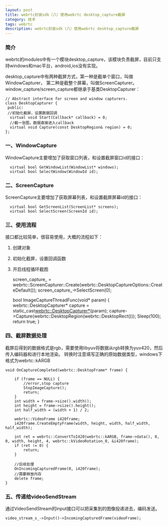 ```yaml
---
layout: post
title: webrtc封装sdk（八）使用webrtc desktop_capture截屏
category: 技术
tags: webrtc
description: webrtc封装sdk（八）使用webrtc desktop_capture截屏
---
```



### 简介
webrtc的modules中有一个模块desktop_capture，该模块负责截屏，目前只支持windows和mac平台，android,ios没有实现。

desktop_capture中有两种截屏方式，第一种是截单个窗口，叫做WindowCapturer，
第二种是截整个屏幕，叫做ScreenCapturer。
window_capture/screen_capture都继承于基类DesktopCapturer：

    // Abstract interface for screen and window capturers.
    class DesktopCapturer {
     public:
     //初始化截屏，设置数据回调
      virtual void Start(Callback* callback) = 0;
      //截一张图，数据直接进入callback
      virtual void Capture(const DesktopRegion& region) = 0;
    };

### 一、WindowCapture
WindowCapture主要增加了获取窗口列表，和设置截屏窗口id的接口：

      virtual bool GetWindowList(WindowList* windows);
      virtual bool SelectWindow(WindowId id);

### 二、ScreenCapture
ScreenCapture主要增加了获取屏幕列表，和设置截屏屏幕id的接口：

      virtual bool GetScreenList(ScreenList* screens);
      virtual bool SelectScreen(ScreenId id);

### 三、使用流程
接口都比较简单，很容易使用，大概的流程如下：
 1. 创建对象
 2. 初始化截屏，设置回调函数
 3. 开启线程循环截图


    screen_capture_ = webrtc::ScreenCapturer::Create(webrtc::DesktopCaptureOptions::CreateDefault());
    screen_capture_->SelectScreen(0);
    
    bool ImageCaptureThreadFunc(void* param)
    {
        webrtc::DesktopCapturer* capture = static_cast<webrtc::DesktopCapturer*>(param);
        capture->Capture(webrtc::DesktopRegion(webrtc::DesktopRect()));
        Sleep(100);
        return true;
    }

### 四、截屏数据处理
截屏后得到的数据格式是rgb，需要使用libyuv将数据从rgb转换为yuv420，然后传入编码器和进行本地渲染。
转换时注意填写正确的原始数据类型，windows下格式为webrtc::kARGB

    void OnCaptureCompleted(webrtc::DesktopFrame* frame) {
    
    	if (frame == NULL) {
    		//error,stop capture
    		StopImageCapture();
    		return;
    	}
    	int width = frame->size().width();
    	int height = frame->size().height();
    	int half_width = (width + 1) / 2;
    
    	webrtc::VideoFrame i420frame;
    	i420frame.CreateEmptyFrame(width, height, width, half_width, half_width);
    
    	int ret = webrtc::ConvertToI420(webrtc::kARGB, frame->data(), 0, 0, width, height, 4, webrtc::kVideoRotation_0, &i420frame);
    	if (ret != 0) {
    		return;
    	}
    
        //后续处理
    	OnIncomingCapturedFrame(0, i420frame);
        //需要释放内存
    	delete frame;
    }

### 五、传递给videoSendStream
通过VideoSendStream的input接口可以把采集到的图像投递进去，编码发送。

    video_stream_s_->Input()->IncomingCapturedFrame(videoFrame);